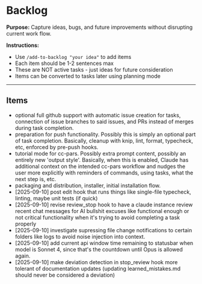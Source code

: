 # Backlog

**Purpose:** Capture ideas, bugs, and future improvements without disrupting current work flow.

**Instructions:**
- Use `/add-to-backlog "your idea"` to add items
- Each item should be 1-2 sentences max
- These are NOT active tasks - just ideas for future consideration
- Items can be converted to tasks later using planning mode

---

## Items

<!-- Items will be added below -->
- optional full github support with automatic issue creation for tasks, connection of issue branches to said issues, and PRs instead of merges during task completion.
- preparation for push functionality. Possibly this is simply an optional part of task completion. Basically, cleanup with knip, lint, format, typecheck, etc, enforced by pre-push hooks.
- tutorial mode for cc-pars. Possibly extra prompt content, possibly an entirely new 'output style'. Basically, when this is enabled, Claude has additional context on the intended cc-pars workflow and nudges the user more explicitly with reminders of commands, using tasks, what the next step is, etc.
- packaging and distribution, installer, initial installation flow.
- [2025-09-10] post edit hook that runs things like single-file typecheck, linting, maybe unit tests (if quick)
- [2025-09-10] revise review_stop hook to have a claude instance review recent chat messages for AI bullshit excuses like functional enough or not critical functionality when it's trying to avoid completing a task properly
- [2025-09-10] investigate supressing file change notifications to certain folders like logs to avoid noise injection into context.
- [2025-09-10] add current api window time remaining to statusbar when model is Sonnet 4, since that's the countdown until Opus is allowed again.
- [2025-09-10] make deviation detection in stop_review hook more tolerant of documentation updates (updating learned_mistakes.md should never be considered a deviation)

